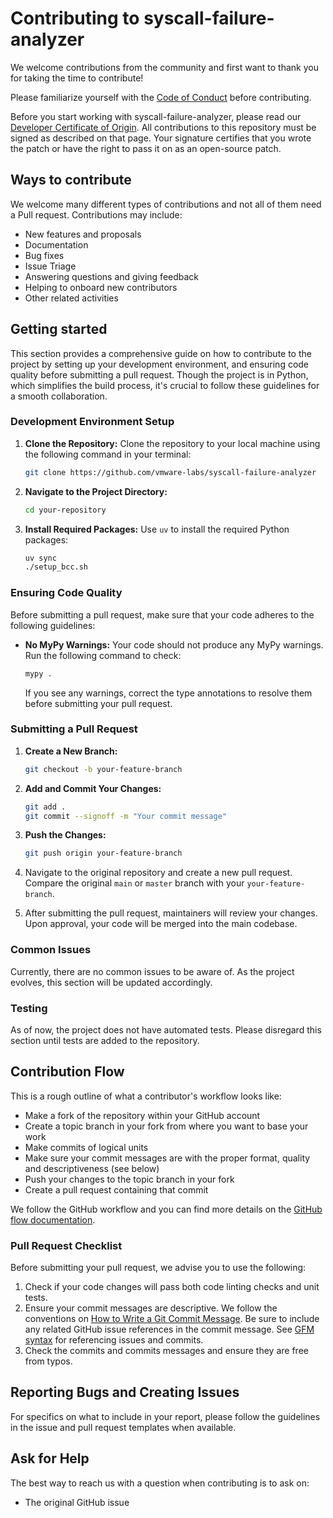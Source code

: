 # Contributing to syscall-failure-analyzer

We welcome contributions from the community and first want to thank you for taking the time to contribute!

Please familiarize yourself with the [Code of Conduct](https://github.com/vmware/.github/blob/main/CODE_OF_CONDUCT.md) before contributing.

Before you start working with syscall-failure-analyzer, please read our [Developer Certificate of Origin](https://cla.vmware.com/dco). All contributions to this repository must be signed as described on that page. Your signature certifies that you wrote the patch or have the right to pass it on as an open-source patch.

## Ways to contribute

We welcome many different types of contributions and not all of them need a Pull request. Contributions may include:

* New features and proposals
* Documentation
* Bug fixes
* Issue Triage
* Answering questions and giving feedback
* Helping to onboard new contributors
* Other related activities

## Getting started

This section provides a comprehensive guide on how to contribute to the project by setting up your development environment, and ensuring code quality before submitting a pull request. Though the project is in Python, which simplifies the build process, it's crucial to follow these guidelines for a smooth collaboration.

### Development Environment Setup

1. **Clone the Repository:** Clone the repository to your local machine using the following command in your terminal:

    ```bash
    git clone https://github.com/vmware-labs/syscall-failure-analyzer
    ```

2. **Navigate to the Project Directory:**

    ```bash
    cd your-repository
    ```

3. **Install Required Packages:** Use `uv` to install the required Python packages:

    ```bash
    uv sync
    ./setup_bcc.sh
    ```

### Ensuring Code Quality

Before submitting a pull request, make sure that your code adheres to the following guidelines:

- **No MyPy Warnings:** Your code should not produce any MyPy warnings. Run the following command to check:

    ```bash
    mypy .
    ```

    If you see any warnings, correct the type annotations to resolve them before submitting your pull request.

### Submitting a Pull Request

1. **Create a New Branch:**

    ```bash
    git checkout -b your-feature-branch
    ```

2. **Add and Commit Your Changes:**

    ```bash
    git add .
    git commit --signoff -m "Your commit message"
    ```

3. **Push the Changes:**

    ```bash
    git push origin your-feature-branch
    ```

4. Navigate to the original repository and create a new pull request. Compare the original `main` or `master` branch with your `your-feature-branch`.

5. After submitting the pull request, maintainers will review your changes. Upon approval, your code will be merged into the main codebase.

### Common Issues

Currently, there are no common issues to be aware of. As the project evolves, this section will be updated accordingly.

### Testing

As of now, the project does not have automated tests. Please disregard this section until tests are added to the repository.

## Contribution Flow

This is a rough outline of what a contributor's workflow looks like:

* Make a fork of the repository within your GitHub account
* Create a topic branch in your fork from where you want to base your work
* Make commits of logical units
* Make sure your commit messages are with the proper format, quality and descriptiveness (see below)
* Push your changes to the topic branch in your fork
* Create a pull request containing that commit

We follow the GitHub workflow and you can find more details on the [GitHub flow documentation](https://docs.github.com/en/get-started/quickstart/github-flow).

### Pull Request Checklist

Before submitting your pull request, we advise you to use the following:

1. Check if your code changes will pass both code linting checks and unit tests.
2. Ensure your commit messages are descriptive. We follow the conventions on [How to Write a Git Commit Message](http://chris.beams.io/posts/git-commit/). Be sure to include any related GitHub issue references in the commit message. See [GFM syntax](https://guides.github.com/features/mastering-markdown/#GitHub-flavored-markdown) for referencing issues and commits.
3. Check the commits and commits messages and ensure they are free from typos.

## Reporting Bugs and Creating Issues

For specifics on what to include in your report, please follow the guidelines in the issue and pull request templates when available.


## Ask for Help

The best way to reach us with a question when contributing is to ask on:

* The original GitHub issue

